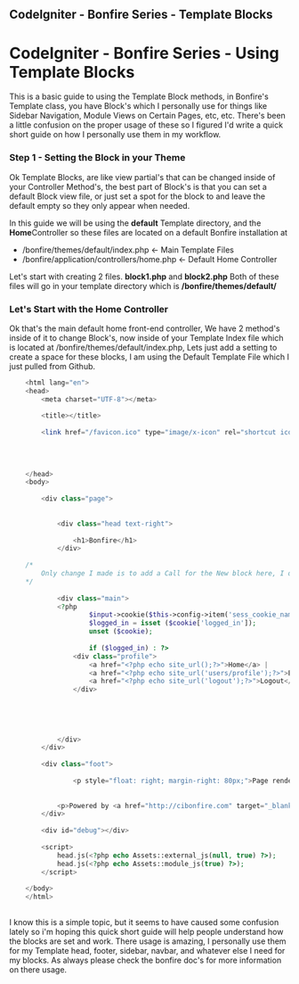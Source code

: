 ## CodeIgniter - Bonfire Series - Template Blocks





# CodeIgniter - Bonfire Series - Using Template Blocks


This is a basic guide to using the Template Block methods,  in Bonfire's Template class, you have Block's which I personally use for things 
like Sidebar Navigation, Module Views on Certain Pages, etc, etc.  There's been a little confusion on the proper usage of these so I figured I'd write a quick short guide on how I personally use them in my workflow. 

### Step 1 - Setting the Block in your Theme

Ok Template Blocks, are like view partial's that can be changed inside of your Controller Method's,  the best part of Block's is that you can set a default Block view file, or just set a spot for the block to and leave the default empty so they only appear when needed.  


In this guide we will be using the **default** Template directory, and the **Home**Controller so these files are located on a default Bonfire installation at
  	
  * /bonfire/themes/default/index.php <- Main Template Files 	
  * /bonfire/application/controllers/home.php <- Default Home Controller

 Let's start with creating 2 files. **block1.php** and **block2.php** Both of these files will go in your template directory which is **/bonfire/themes/default/**


###  Let's Start with the Home Controller 

Ok that's the main default home front-end controller,  We have 2 method's inside of it to change Block's, now inside of your Template Index file which is located at /bonfire/themes/default/index.php,  Lets just add a setting to create a space for these blocks,  I am using the Default Template File which I just pulled from Github.
  
~~~ php
    <html lang="en">
    <head>
    	<meta charset="UTF-8"></meta>
    
    	<title></title>
    
    	<link href="/favicon.ico" type="image/x-icon" rel="shortcut icon">
    
    	
    
    	
    </head>
    <body>
    
    	<div class="page">
    
    		
    		<div class="head text-right">
    
    			<h1>Bonfire</h1>
    		</div>
    
    /*
    	Only change I made is to add a Call for the New block here, I did not provide a default block view so only controllers that set a block view will show a block view.
    */
    
    		<div class="main">
            <?php
                    $input->cookie($this->config->item('sess_cookie_name')));
    				$logged_in = isset ($cookie['logged_in']);
    				unset ($cookie);
    
    				if ($logged_in) : ?>
    			<div class="profile">
    				<a href="<?php echo site_url();?>">Home</a> |
    				<a href="<?php echo site_url('users/profile');?>">Edit Profile</a> |
    				<a href="<?php echo site_url('logout');?>">Logout</a>
    			</div>
    			
    
    			
    			
    
    		</div>	
    	</div>	
    
    	<div class="foot">
    		
    			<p style="float: right; margin-right: 80px;">Page rendered in {elapsed_time} seconds, using {memory_usage}.</p>
    		
    
    		<p>Powered by <a href="http://cibonfire.com" target="_blank">Bonfire </a></p>
    	</div>
    
    	<div id="debug"></div>
    
    	<script>
    		head.js(<?php echo Assets::external_js(null, true) ?>);
    		head.js(<?php echo Assets::module_js(true) ?>);
    	</script>
    	
    </body>
    </html>
    
~~~    

I know this is a simple topic, but it seems to have caused some confusion lately so i'm hoping this quick short guide will help people understand how the blocks are set and work.  There usage is amazing, I personally use them for my Template head, footer, sidebar, navbar, and whatever else I need for my blocks.  As always please check the bonfire doc's for more information on there usage.




